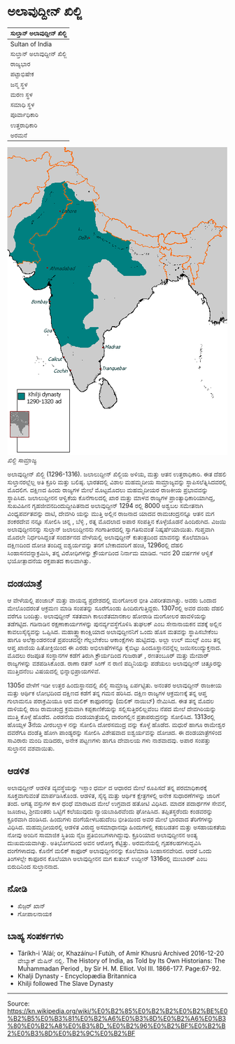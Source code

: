 # ಅಲಾವುದ್ದೀನ್ ಖಿಲ್ಜಿ

| ಸುಲ್ತಾನ್ ಅಲಾವುದ್ದೀನ್ ಖಿಲ್ಜಿ |
| --- |
| Sultan of India |
| ಸುಲ್ತಾನ್ ಅಲಾವುದ್ದೀನ್ ಖಿಲ್ಜಿ |
| ರಾಜ್ಯಭಾರ |
| ಪಟ್ಟಾಭಿಷೇಕ |
| ಜನ್ಮ ಸ್ಥಳ |
| ಮರಣ ಸ್ಥಳ |
| ಸಮಾಧಿ ಸ್ಥಳ |
| ಪೂರ್ವಾಧಿಕಾರಿ |
| ಉತ್ತರಾಧಿಕಾರಿ |
| ಅರಮನೆ |

![](../../images/68cf83c1883f323d.PNG)
*ಖಿಲ್ಜಿ ಸಾಮ್ರಾಜ್ಯ*

ಅಲಾವುದ್ದೀನ್ ಖಿಲ್ಜಿ (1296-1316). ಜಲಾಲುದ್ದೀನ್ ಖಿಲ್ಜಿಯ ಅಳಿಯ, ಮತ್ತು ಆತನ ಉತ್ತರಾಧಿಕಾರಿ. ಈತ ದೆಹಲಿ ಸುಲ್ತಾನರಲ್ಲೆಲ್ಲ ಅತಿ ಕ್ರೂರಿ ಮತ್ತು ಬಲಿಷ್ಠ. ಭಾರತದಲ್ಲಿ ವಿಶಾಲ ಮಹಮ್ಮದೀಯ ಸಾಮ್ರಾಜ್ಯವನ್ನು ಸ್ಥಾಪಿಸಲೆತ್ನಿಸಿದವರಲ್ಲಿ ಮೊದಲಿಗ. ದಕ್ಷಿಣದ ಹಿಂದು ರಾಜ್ಯಗಳ ಮೇಲೆ ಮೊಟ್ಟಮೊದಲು ಮಹಮ್ಮದೀಯರ ರಾಜಕೀಯ ಪ್ರಭಾವವನ್ನು ಸ್ಥಾಪಿಸಿದ. ಜಲಾಲುದ್ದೀನನ ಆಳ್ವಿಕೆಯ ಕೊನೆಗಾಲದಲ್ಲಿ ಖಾರ ಮತ್ತು ಮಾಳವ ರಾಜ್ಯಗಳ ಪ್ರಾಂತ್ಯಾಧಿಕಾರಿಯಾಗಿದ್ದ, ಸುಖವಿಹೀನ ಗೃಹಜೀವನದಿಂದುದ್ದೀಪಿತನಾದ ಅಲಾವುದ್ದೀನ್ 1294 ರಲ್ಲಿ 8000 ಅಶ್ವಬಲ ಸಮೇತನಾಗಿ ವಿಂಧ್ಯಪರ್ವತವನ್ನು ದಾಟಿ, ದೇವಗಿರಿ ಯನ್ನು ಮುತ್ತಿ ಅಲ್ಲಿನ ರಾಜನಾದ ಯಾದವ ರಾಮಚಂದ್ರನನ್ನೂ ಆತನ ಮಗ ಶಂಕರದೇವ ನನ್ನೂ ಸೋಲಿಸಿ ಚಿನ್ನ , ಬೆಳ್ಳಿ , ರತ್ನ ಮೊದಲಾದ ಅಪಾರ ಸಂಪತ್ತಿನ ಕೊಳ್ಳೆಯೊಡನೆ ಹಿಂದಿರುಗಿದ. ವಿಜಯಿ ಅಲಾವುದ್ದೀನನನ್ನು ಸುಲ್ತಾನ್ ಜಲಾಲುದ್ದೀನನು ಗಂಗಾತೀರದಲ್ಲಿ ಸ್ವಾಗತಿಸುವಂತೆ ನಿಷ್ಕರ್ಷೆಯಾಯಿತು. ಗುಪ್ತವಾಗಿ ಮೊದಲೇ ನಿರ್ಧರಿಸಿದ್ದಂತೆ ಸಂದರ್ಶನದ ವೇಳೆಯಲ್ಲಿ ಅಲಾವುದ್ದೀನ್ ಕುತಂತ್ರದಿಂದ ಮಾವನನ್ನು ಕೊಲೆಮಾಡಿಸಿ ದಕ್ಷಿಣದಿಂದ ದೋಚಿ ತಂದಿದ್ದ ಐಶ್ವರ್ಯವನ್ನು ತನಗೆ ಬೇಕಾದವರಿಗೆ ಹಂಚಿ, 1296ರಲ್ಲಿ ದೆಹಲಿ ಸಿಂಹಾಸನವನ್ನಾಕ್ರಮಿಸಿ, ತನ್ನ ವಿರೋಧಿಗಳನ್ನು ಕ್ರೌರ್ಯದಿಂದ ನಿರ್ನಾಮ ಮಾಡಿದ. ಇವನ 20 ವರ್ಷಗಳ ಆಳ್ವಿಕೆ ಭಯೋತ್ಪಾದನೆಯ ರಕ್ತಪಾತದ ಕಾಲವಾಗಿತ್ತು.

## ದಂಡಯಾತ್ರೆ

ಆ ವೇಳೆಯಲ್ಲಿ ಪಂಜಾಬ್ ಮತ್ತು ವಾಯವ್ಯ ಪ್ರದೇಶದಲ್ಲಿ ಮಂಗೋಲರ ಭೀತಿ ವಿಪರೀತವಾಗಿತ್ತು. ಅವರು ಒಂದಾದ ಮೇಲೊಂದರಂತೆ ಆಕ್ರಮಣ ಮಾಡಿ ಸಂಪತನ್ನು ಸೂರೆಗೊಂಡು ಹಿಂದಿರುಗುತ್ತಿದ್ದರು. 1307ರಲ್ಲಿ ಅವರ ದಂಡು ದೆಹಲಿ ವರೆಗೂ ಬಂದಿತ್ತು. ಅಲಾವುದ್ದೀನ್ ಸತತವಾಗಿ ಕಾಲುಶತಮಾನಕಾಲ ಹೋರಾಡಿ ಮಂಗೋಲರ ಹಾವಳಿಯನ್ನು ತಡೆಗಟ್ಟಿದ. ಗಡಿನಾಡಿನ ರಕ್ಷಣಾಕಾರ್ಯಗಳನ್ನು ಪುನರ್ವ್ಯವಸ್ಥೆಗೊಳಿಸಿ ತುಘಲಕ್ ಎಂಬ ಸೇನಾನಾಯಕನ ವಶಕ್ಕೆ ಅಲ್ಲಿನ ಕಾವಲುಸೈನ್ಯವನ್ನು ಒಪ್ಪಿಸಿದ. ಮಹಾತ್ತ್ವಾಕಾಂಕ್ಷಿಯಾದ ಅಲಾವುದ್ದೀನನಿಗೆ ಒಂದು ಹೊಸ ಮತವನ್ನು ಸ್ಥಾಪಿಸಬೇಕೆಂಬ ಹಾಗೂ ಅಲೆಕ್ಸಾಂಡರನಂತೆ ಪ್ರಪಂಚವನ್ನೇ ಗೆಲ್ಲಬೇಕೆಂಬ ಆಕಾಂಕ್ಷೆಗಳು ಹುಟ್ಟಿದವು. ಅಲ್ಲಾ ಉಲ್ ಮುಲ್ಕ್‌ ಎಂಬ ತನ್ನ ಆಪ್ತ ಖಾಜಿಯ ಹಿತೋಕ್ತಿಯಿಂದ ಈ ಎರಡು ಅಭಿಲಾಷೆಗಳನ್ನೂ ಕೈಬಿಟ್ಟು ಹಿಂದೂಸ್ಥಾನವನ್ನೆಲ್ಲ ಜಯಿಸಲುದ್ಯುಕ್ತನಾದ. ಮೊದಲು ರಜಪೂತ ಸಂಸ್ಥಾನಗಳ ಕಡೆಗೆ ತಿರುಗಿ ಕ್ರೌರ್ಯದಿಂದ ಗುಜರಾತ್ , ರಣತಂಬೂರ್ ಮತ್ತು ಮೇವಾರ್ ರಾಜ್ಯಗಳನ್ನು ವಶಪಡಿಸಿಕೊಂಡ. ರಾಣಾ ರತನ್ ಸಿಂಗ್ ನ ರಾಣಿ ಪದ್ಮಿನಿಯನ್ನು ಪಡೆಯಲು ಅಲಾವುದ್ದೀನ್ ಚಿತ್ತೂರನ್ನು ಮುತ್ತಿದನೆಂಬ ವಿಷಯದಲ್ಲಿ ಭಿನ್ನಾಭಿಪ್ರಾಯಗಳಿವೆ.

1305ರ ವೇಳೆಗೆ ಇಡೀ ಉತ್ತರ ಹಿಂದುಸ್ಥಾನದಲ್ಲಿ ಖಿಲ್ಜಿ ಸಾಮ್ರಾಜ್ಯ ಏರ್ಪಟ್ಟಿತು. ಅನಂತರ ಅಲಾವುದ್ದೀನ್ ರಾಜಕೀಯ ಮತ್ತು ಆರ್ಥಿಕ ಲೋಭದಿಂದ ದಕ್ಷಿಣದ ಕಡೆಗೆ ತನ್ನ ಗಮನ ಹರಿಸಿದ. ದಕ್ಷಿಣ ರಾಜ್ಯಗಳ ಆಕ್ರಮಣಕ್ಕೆ ತನ್ನ ಆಪ್ತ ಗುಲಾಮನೂ ಪರಾಕ್ರಮಿಯೂ ಆದ ಮಲಿಕ್ ಕಾಫೂರನನ್ನು (ಮಲಿಕ್ ನಾಯಿಬ್) ನೇಮಿಸಿದ. ಈತ ತನ್ನ ಮೊದಲ ದಾಳಿಯಲ್ಲಿ ರಾಜ ರಾಮಚಂದ್ರ ಕ್ರಮವಾಗಿ ಕಪ್ಪಕಾಣಿಕೆಯನ್ನು ಸಲ್ಲಿಸುತ್ತಿರಲಿಲ್ಲವೆಂಬ ನೆಪದ ಮೇಲೆ ದೇವಗಿರಿಯನ್ನು ಮುತ್ತಿ ಕೊಳ್ಳೆ ಹೊಡೆದ. ಎರಡನೆಯ ದಂಡಯಾತ್ರೆಯಲ್ಲಿ ವಾರಂಗಲ್ಲಿನ ಪ್ರತಾಪರುದ್ರನನ್ನು ಸೋಲಿಸಿದ. 1313ರಲ್ಲಿ ಹೊಯ್ಸಳ 3ನೆಯ ವೀರಬಲ್ಲಾಳ ನನ್ನು ಸೋಲಿಸಿ ದೋರಸಮುದ್ರ ವನ್ನು ಕೊಳ್ಳೆ ಹೊಡೆದ. ಮಧುರೆ ಹಾಗೂ ರಾಮೇಶ್ವರ ದವರೆಗೂ ದಂಡೆತ್ತಿ ಹೋಗಿ ಪಾಂಡ್ಯರನ್ನು ಸೋಲಿಸಿ ವಿಶೇಷವಾದ ಐಶ್ವರ್ಯವನ್ನು ದೋಚಿದ. ಈ ದಂಡಯಾತ್ರೆಗಳಿಂದ ಸಾವಿರಾರು ಮಂದಿ ಮಡಿದರು, ಅನೇಕ ಪಟ್ಟಣಗಳು ಹಾಗೂ ದೇವಾಲಯ ಗಳು ನಾಶವಾದವು. ಅಪಾರ ಸಂಪತ್ತು ಸುಲ್ತಾನನ ವಶವಾಯಿತು.

## ಆಡಳಿತ

ಅಲಾವುದ್ದೀನ್ ಆಡಳಿತ ವ್ಯವಸ್ಥೆಯನ್ನು ಇಸ್ಲಾಂ ಧರ್ಮ ದ ಆಧಾರದ ಮೇಲೆ ರೂಪಿಸದೆ ತನ್ನ ಪರಮಾಧಿಕಾರಕ್ಕೆ ಸೂಕ್ತವಾಗುವಂತೆ ಮಾರ್ಪಡಿಸಿಕೊಂಡ. ಆಡಳಿತ, ಸೈನ್ಯ ಮತ್ತು ಆರ್ಥಿಕ ಕ್ಷೇತ್ರಗಳಲ್ಲಿ ಅನೇಕ ಸುಧಾರಣೆಗಳನ್ನು ಜಾರಿಗೆ ತಂದ. ಅಗತ್ಯ ವಸ್ತುಗಳ ಕಾಳ ಧಂಧೆ ಮಾರಾಟದ ಮೇಲೆ ಉಗ್ರವಾದ ಹತೋಟಿ ವಿಧಿಸಿದ. ಮಾದಕ ಪದಾರ್ಥಗಳ ಸೇವನೆ, ಜೂಜಾಟ, ಶ್ರೀಮಂತರು ಒಟ್ಟಿಗೆ ಕಲೆಯುವುದು ನ್ಯಾಯಬಾಹಿರವೆಂದು ಘೋಷಿಸಿದ. ತಪ್ಪಿತಸ್ಥರೆಂದು ಕಂಡವರನ್ನು ಕ್ರೂರವಾಗಿ ದಂಡಿಸಿದ. ಹಿಂದುಗಳು ದಂಗೆಯೇಳಬಹುದೆಂಬ ಭೀತಿಯಿಂದ ಅವರ ಮೇಲೆ ಭಾರವಾದ ತೆರಿಗೆಗಳನ್ನು ವಿಧಿಸಿದ. ಮಹಮ್ಮದೀಯರಲ್ಲಿ ಆಡಳಿತ ವಿರುದ್ಧ ಅಸಮಾಧಾನವೂ ಹಿಂದುಗಳಲ್ಲಿ ಕಡುಬಡತನ ಮತ್ತು ಅಸಹಾಯಕತೆಯ ನೋವು ಅಂದಿನ ಸಾಮಾಜಿಕ ಸ್ಥಿತಿಯ ನೈಜ ಪ್ರತಿಬಿಂಬಗಳಾಗಿದ್ದುವು. ಕ್ರೂರಿಯಾದ ಅಲಾವುದ್ದೀನನ ಅಂತ್ಯ ದುಃಖಮಯವಾಗಿತ್ತು. ಅತಿಭೋಗದಿಂದ ಅವನ ಆರೋಗ್ಯ ಕೆಟ್ಟಿತ್ತು. ಅರಮನೆಯಲ್ಲಿ ಗೃಹಕಲಹಗಳುದ್ಭವಿಸಿ ದಂಗೆಗಳಾದವು. ಕೊನೆಗೆ ಮಲಿಕ್ ಕಾಫೂರ್ ಅಲಾವುದ್ದೀನನನ್ನು ಕೊಲೆಮಾಡಿ ಸಿಂಹಾಸನವೇರಿದ. ಆದರೆ ಒಂದು ತಿಂಗಳಲ್ಲೇ ಕಾಫೂರನ ಕೊಲೆಯಾಗಿ ಅಲಾವುದ್ದೀನನ ಮಗ ಕುತುಬ್ ಉದ್ದೀನ್ 1316ರಲ್ಲಿ ಮುಬಾರಕ್ ಎಂಬ ಬಿರುದಿನಿಂದ ಸುಲ್ತಾನನಾದ.

## ನೋಡಿ

- ಖಿಜ಼ರ್ ಖಾನ್
- ಗೋಪಾಲನಾಯಕ

## ಬಾಹ್ಯ ಸಂಪರ್ಕಗಳು

- Táríkh-i 'Aláí; or, Khazáínu-l Futúh, of Amír Khusrú Archived 2016-12-20 ವೇಬ್ಯಾಕ್ ಮೆಷಿನ್ ನಲ್ಲಿ. The History of India, as Told by Its Own Historians: The Muhammadan Period , by Sir H. M. Elliot. Vol III. 1866-177. Page:67-92.
- Khalji Dynasty - Encyclopædia Britannica
- Khilji followed The Slave Dynasty

---
Source: https://kn.wikipedia.org/wiki/%E0%B2%85%E0%B2%B2%E0%B2%BE%E0%B2%B5%E0%B3%81%E0%B2%A6%E0%B3%8D%E0%B2%A6%E0%B3%80%E0%B2%A8%E0%B3%8D_%E0%B2%96%E0%B2%BF%E0%B2%B2%E0%B3%8D%E0%B2%9C%E0%B2%BF
